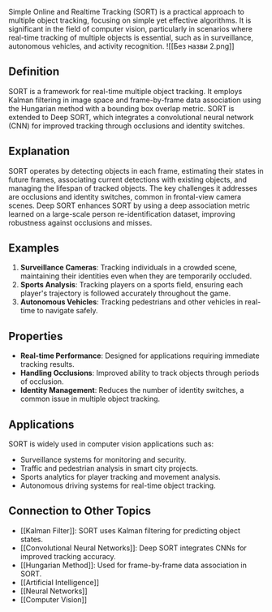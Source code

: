 Simple Online and Realtime Tracking (SORT) is a practical approach to multiple object tracking, focusing on simple yet effective algorithms. It is significant in the field of computer vision, particularly in scenarios where real-time tracking of multiple objects is essential, such as in surveillance, autonomous vehicles, and activity recognition.
![[Без назви 2.png]]
## Definition

SORT is a framework for real-time multiple object tracking. It employs Kalman filtering in image space and frame-by-frame data association using the Hungarian method with a bounding box overlap metric. SORT is extended to Deep SORT, which integrates a convolutional neural network (CNN) for improved tracking through occlusions and identity switches.

## Explanation

SORT operates by detecting objects in each frame, estimating their states in future frames, associating current detections with existing objects, and managing the lifespan of tracked objects. The key challenges it addresses are occlusions and identity switches, common in frontal-view camera scenes. Deep SORT enhances SORT by using a deep association metric learned on a large-scale person re-identification dataset, improving robustness against occlusions and misses.

## Examples

1. **Surveillance Cameras**: Tracking individuals in a crowded scene, maintaining their identities even when they are temporarily occluded.
2. **Sports Analysis**: Tracking players on a sports field, ensuring each player's trajectory is followed accurately throughout the game.
3. **Autonomous Vehicles**: Tracking pedestrians and other vehicles in real-time to navigate safely.

## Properties

- **Real-time Performance**: Designed for applications requiring immediate tracking results.
- **Handling Occlusions**: Improved ability to track objects through periods of occlusion.
- **Identity Management**: Reduces the number of identity switches, a common issue in multiple object tracking.

## Applications

SORT is widely used in computer vision applications such as:

- Surveillance systems for monitoring and security.
- Traffic and pedestrian analysis in smart city projects.
- Sports analytics for player tracking and movement analysis.
- Autonomous driving systems for real-time object tracking.

## Connection to Other Topics

- [[Kalman Filter]]: SORT uses Kalman filtering for predicting object states.
- [[Convolutional Neural Networks]]: Deep SORT integrates CNNs for improved tracking accuracy.
- [[Hungarian Method]]: Used for frame-by-frame data association in SORT.
- [[Artificial Intelligence]]
- [[Neural Networks]]
- [[Computer Vision]]